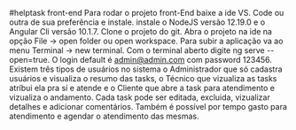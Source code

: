 #helptask front-end Para rodar o projeto front-End baixe a ide VS.
Code ou outra de sua preferência e instale. instale o NodeJS versão 12.19.0 e o Angular Cli versão 10.1.7. 
Clone o projeto do git. Abra o projeto na ide na opção File -> open folder ou open workspace. 
Para subir a aplicação va ao menu Terminal -> new terminal. 
Com o terminal aberto digite ng serve --open=true. 
O login default é admin@admin.com com password 123456. 
Existem três tipos de usuários no sistema o Administrador que só cadastra usuários e visualiza o resumo das tasks, 
o Técnico que vizualiza as tasks atríbui ela pra sí e atende e o Cliente que abre a task para atendimento e vizualiza o andamento. 
Cada task pode ser editada, excluida, vizualizar detalhes e adicionar comentários. 
Também é possível por tempo gasto para atendimento e agendar o atendimento das mesmas.
